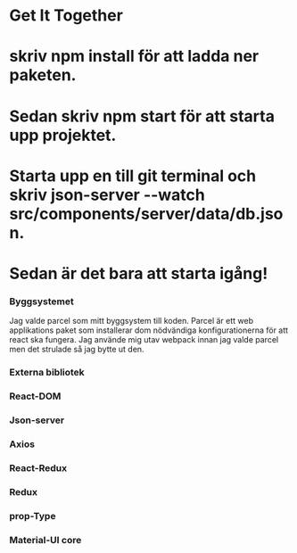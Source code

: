 # Get It Together
# skriv npm install för att ladda ner paketen.
# Sedan skriv npm start för att starta upp projektet.
# Starta upp en till git terminal och skriv json-server --watch src/components/server/data/db.json.
# Sedan är det bara att starta igång!

### Byggsystemet
Jag valde parcel som mitt byggsystem till koden. Parcel är ett web applikations paket som installerar dom nödvändiga konfigurationerna för att react ska fungera.
Jag använde mig utav webpack innan jag valde parcel men det strulade så jag bytte ut den. 

### Externa bibliotek ###

### React-DOM ###
### Json-server ###
### Axios ###
### React-Redux ###
### Redux ###
### prop-Type ###
### Material-UI core ###